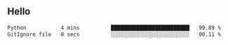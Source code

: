 ## Hello
<!--START_SECTION:waka-->

```txt
Python           4 mins          █████████████████████████   99.89 %
GitIgnore file   0 secs          ░░░░░░░░░░░░░░░░░░░░░░░░░   00.11 %
```

<!--END_SECTION:waka-->

